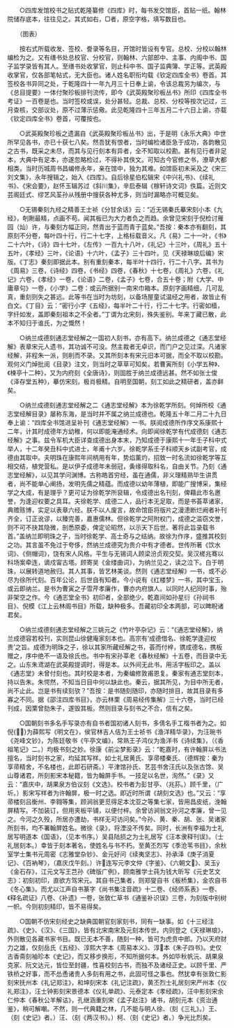 <!-- { "loadSidebar": true } -->

　　○四库发馆校书之贴式乾隆纂修《四库》时，每书发交馆臣，首贴一纸。翰林院储存底本，往往见之。其式如右，□者，原空字格，填写数目也。

　　（图表）

　　按右式所载收发、签校、誊录等名目，开馆时皆设有专官。总校、分校以翰林编检为之。又有缮书处总校官、分校官，则翰林、六部郎中、主事、内阁中书、国子监学录皆有其人。至缮书处收掌官，则止科中书、国子监典簿、学正等。武英殿收掌官，仅各部笔帖式，无大臣也。诸人姓名职衔均载《钦定四库全书》卷首。其签校各书异同之处，于乾隆四十一年九月三十日奉上谕，令该总裁另为编次，与《总目提要》一体付聚珍板排刊流传，即今《武英殿聚珍板丛书》所印《四库全书考证》一百卷是也。当时签校或误，处分甚轻。总裁、总校、分校等按次记过，三月查核，交部议处，原不过薄示惩儆。此见乾隆四十三年五月二十六日上谕，亦载《钦定四库全书》卷首，可覆按也。

　　○武英殿聚珍板之遗漏自《武英殿聚珍板丛书》出，于是明《永乐大典》中世所罕见各书，亦已十获七八矣。然吾犹有恨者，当时编检诸臣急于成功，各韵散见之古书，既采之未尽，而其与见行刻本有异者，全不知取以校勘。甚有见行者非足本，大典中有足本，亦遂忽略检过，不得补其佚文。可知古今官修之书，潦草大都相类。当时历城周书昌编修永年，亲在馆中，独为其难。如馆臣初未采及之《宋三刘文集》，永年搜辑之，始入《四库》。自后徐星伯松辑宋《中兴礼书》、《续礼书》、《宋会要》，赵怀玉辑苏过《斜川集》，辛启泰辑《稼轩诗文词》佚篇。近则文芸阁廷式、缪艺风荃孙从残册中搜获各种尤多，则当时漏略亦可概见矣。

　　○无锡秦刻九经之精善王士祯《分甘余话》云：“近无锡秦氏摹宋刻小本《九经》，剞劂最精，点画不苟。闻其板已为大力者负之而趋。余曾见宋刻于倪检讨雁园（灿）许，与秦刻方幅正同，然青出于蓝而青于蓝矣。”吾按：秦本亦有翻刻，其原刻不分卷，每叶四十行，行二十七字，上格标载音义。凡《易》二十一叶，《书》二十六叶，《诗》四十七叶，《左传》一百九十八叶，《礼记》十三叶，《周礼》五十五叶，《孝经》三叶，《论语》十六叶，《孟子》三十四叶。见《天禄琳琅后编》宋版。《丁志》秦刻即据此本。别有重刻秦本，每半叶十四行，行二十八字。其书为《周易》三卷，《诗经》四卷，《书经》四卷，《春秋》十七卷，《周礼》六卷，《礼记》六卷，《孝经》一卷，《论语》二卷，《孟子》七卷，合五十卷；附《大学、中庸章句》一卷，《小学》二卷：或云所据别一南宋巾箱本。原刻字画精细，几可乱真，重刻则失之甚远。此等书在当时为坊刻，以备场屋童试温经之用者，故皆止有白文。《丁目》云：“密行小字《五经》，每半叶二十行，行二十七字。行密如樯，字纤如发，盖即秦刻祖本之不全者。”丁谓为北宋刻，殊失鉴别。年来丁藏已散，此本不知归于谁氏，为之慨然！

　　○纳兰成德刻通志堂经解之一国初人刻书，亦有高下。纳兰成德之《通志堂经解》表章宋元人遗书，其功诚不可没。然主裁者无卓识，而门户之见过深。凡诸家经解，非程朱一派，则削而不录。又其所刻本有宋元旧本可据，而全不取以校勘。观何义门焯批阅《目录》注文，则当时之草草可知矣。若曹寅所刻《小学五种》、《楝亭十二种》，又为内府刻《全唐诗》，则固胜于纳兰成德远甚。然不如张士俊《泽存堂五种》，摹仿宋刻，极肖极精。自明至国朝，刻工如此之精研者，盖亦鲜矣。

　　○纳兰成德刻通志堂经解之二《通志堂经解》本为徐乾学所刻。何焯所校《通志堂经解目录》屡称东海，是当时并不属之纳兰成德也。乾隆五十年二月二十九日奉上谕：“四库全书馆进呈补刊《通志堂经解》一书。朕阅成德所作序文系康熙十二年，计其时成德年方幼稚，何以即能淹通经术。向即闻徐乾学有代成德刻《通志经解》之事。兹令军机大臣详查成德出身本末，乃知成德于康熙十一年壬子科中式举人，十二年癸丑科中式进士，年甫十六岁。徐乾学系壬子科顺天乡试副考官，成德由其取中。夫明珠在康熙年间柄用有年，势焰薰灼，招致一时名流如徐乾学等互相交结，植党营私。是以伊子成德年未弱冠，夤缘得取科名，自由关节。乃刻《通志堂经解》，以见其学问渊博。古称皓首穷经，虽在通儒，非义理精熟毕生讲贯者，尚不能单心阐扬，发明先儒之精蕴。而成德以幼年薄植，即能广搜博采，集经学之大成，有是理乎？更可证为徐乾学所裒辑，令成德出名刊刻，俾藉此市名邀誉，为逢迎权要之具耳。夫徐乾学、成德二人，品行本无足取，而是书荟萃诸家，典赡赅博，实足以表章六经。朕不以人废言，故命馆臣将版片之漫漶断烂阙者补刊齐全，订正讹谬，以臻完善，嘉惠儒林。但徐乾学之阿附权门，成德之滥窃文誉，则不可不抉其隐微，剖悉原委，俾定论昭然，以示天下后世。著将此旨录载书首。”盖纳兰即明珠之子，当时徐乾学、高士奇与之结纳。故徐为作序，盛推其校刻之功。其言虽不免过于夸侈，然纳兰成德究为贵介中有才德者。世传所著《饮水词》、《侧帽词》，饶有宋人风格。平生与无锡词人顾梁汾贞观交契。吴汉槎兆骞以科场案牵连，谪戍甯古塔。顾寄吴《金缕曲词》，为纳兰见之，读之泣下。白于明珠，以展转道地赦归。其人其事，皆艺林美谈。然则《通志堂经解》一书，或不必尽为徐所代刻。百年公论，后世自有知者。今小说有《红楼梦》一书，其中宝玉，或云即纳兰。是书为曹寅之子雪芹孝廉作，曹亦内府旗人。以同时人纪同时事，殆非架空之作。今《通志堂全书》初印者，全部绝少。乾嘉间如孙星衍《孙祠书目》、倪模《江上云林阁书目》所载，缺种极多。吾藏初印全本两部，可以睥睨诸君矣。

　　○纳兰成德刻通志堂经解之三姚元之《竹叶亭杂记》云：“《通志堂经解》，纳兰成德容若校刊，实则昆山徐健庵家刻本也。高宗有‘成德借名、徐乾学逢迎权贵’之旨。成德为明珠之子，徐以其家所藏经解之书，荟而付梓，镌成德名，携板赠之，序中绝不一语及徐氏也。书中有宋孙莘老《春秋经解》十五卷，而目录中无之。山东朱鸢湖在武英殿提调时，得是本。以外间无此书，用活字板印之。盖以《通志堂》未曾付刻也。其时校是本者，为秦编修敦甫恩复。秦家有通志堂刻本，持以告朱。朱愕然，不知当日目中何以缺此也。秦云，据其所见，为目中所无者，尚不止此。岂是书有续刻欤？”吾按：是书随刻随印，亦随时排目，故其目录有多寡之不同。据《邵注四库书目》，亦云林栗《周易经传集解》三十六卷，当时已经刊成，因栗曾劾朱子，遂毁其板。然则目录与刻书之不合，信有之矣。

　　○国朝刻书多名手写录亦有自书者国初诸人刻书，多倩名手工楷书者为之。如倪{}为薛熙写《明文在》，侯官林吉人佶为王士祯书《渔洋精华录》，为汪琬书《尧峰文钞》，为陈廷敬书《午亭文编》，常熟王子鸿仪为渔洋书《诗续集》，（《香祖笔记》二。）均极书刻之妙。徐康《前尘梦影录》云：“乾嘉时，有许翰屏以书法擅名，当时刻书之家，均延其写样。如士礼居黄氏、享帚楼秦氏、（德辉按：秦为享帚精舍，不名楼也，此即石研斋。）平津馆孙氏、艺芸书舍汪氏以及张古馀、吴山尊诸君，所刻影宋本秘籍，皆为翰屏手书。一技足以名世，洵然。”《录》又云：“嘉庆中，胡果泉方伯议刻《文选》。校书者为彭甘亭、（兆荪。）顾千里，（广圻。）影宋写样者为许翰屏，极一时之选。即近时所谓《胡刻文选》也。”又云：“享帚楼刻吕衡州、李翱等集，顾涧翁更觅得足本沈亚之等集七家，皆用昌皮纸，浼翰屏精写。不加装订，但用夹板平铺，以便付梓。余曾访涧翁文孙河之孝廉，曾一见之。今河之久殁，所居亦遭劫，书样无可访问矣。”今孙、黄、秦、胡、张、吴诸家所刻书，均不署翰屏姓名。微徐《录》，将湮没不传矣。同时，长洲有李福为士礼居写明道本《国语》，（见本书序。）吴县陆损之为士礼居写《汪本隶释刊误》。（士礼居刻本。）幸皆于刻本著名，使姓名与书不朽。至黄丕烈写《季沧苇书目》，余秋室学士集书元周密《志雅堂杂钞》、金元好问《续夷坚志》、孙承泽《庚子消夏记》、《百衲琴》，（嘉庆戊午刻。）许连写元李文仲《字鉴》、《六朝文》、吴玉《金石存》，江元文写王芑孙《碑版广例》，顾南雅学士莼为钱大昕写《元史艺文志》：初刻初印，直欲方驾宋元。其自书己集者，则郑燮自书《板桥集》，金农自书《冬心集》。而尤以江声自书篆字《尚书集注音疏》十二卷、《经师系表》一卷、《释名疏证》八卷、《补遗》一卷，张敦仁草书《通鉴补识误》三卷，为刻版中别树一帜。今则初刻精印，皆不易得矣。

　　○国朝不仿宋刻经史之缺典国朝官刻家刻书，同有一缺事。如《十三经注疏》、《史》、《汉》、《三国》，皆有北宋南宋及元刻本传世。内则登之《天禄琳琅》，外则散见各藏书家书目。既已无本不善，随刻一种，皆可为虎贲中郎。乃以天府财力之雄，仅刻岳氏《五经》、淳熙大字本《周易本义》、淳本《朱子四书》。史仅古香斋刻袖珍本《史记》，而又移步换形，不知所据何本。外如毕秋帆沅、胡果泉克家、阮文达元，皆位至封疆，性喜校刻古书，而独不及诸经正史。以顾千里、严铁桥之好事，而不怂恿诸贵人多刻有用之书，此固可怪之事也。然犹幸有张敦仁影刻宋抚州本《礼记郑注》，和坤刻宋本《礼记注疏》，黄丕烈士礼居刻宋严州本《仪礼郑注》，汪士钟影刻宋景德本《仪礼单疏》、元泰定本《孝经疏》，汪中影刻宋余仁仲本《春秋公羊解诂》，孔继涵重刻宋《孟子赵注》诸书，胡刻元本《资治通鉴》，稍可解嘲。不然，则一代典籍之林，几不能与明人徐、（刻《三礼》。）王、（刻《史记》者。）汪、（刻《两汉书》。）柯、（刻《史记》者。）争光比烈矣。

